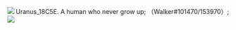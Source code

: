 Uranus_18C5E. A human who never grow up;
（Walker#101470/153970）;
<img   align="left" src="https://github-readme-stats.vercel.app/api/top-langs/?username=Uranus-18C5E&locale=en&line_height=33&theme=dark&langs_count=5"/>
<img   align="left" src="https://github-readme-stats.vercel.app/api?username=Uranus-
18C5E&locale=en&line_height=33&show_icons=true&hide=&theme=dark&rank_icon=github"/>

